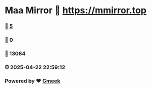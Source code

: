 # Maa Mirror :link: https://mmirror.top 
### :page_facing_up: [5](https://mmirror.top/tag.html) 
### :speech_balloon: 0 
### :hibiscus: 13084 
### :alarm_clock: 2025-04-22 22:59:12 
### Powered by :heart: [Gmeek](https://github.com/Meekdai/Gmeek)
